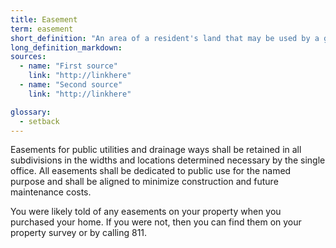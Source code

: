 ```yaml
---
title: Easement
term: easement
short_definition: "An area of a resident's land that may be used by a government entity or neighbor. If there is an easement on your land, you may not build on it."
long_definition_markdown:
sources:
  - name: "First source"
    link: "http://linkhere"
  - name: "Second source"
    link: "http://linkhere"

glossary:
  - setback
---
```



Easements for public utilities and drainage ways shall be retained in all subdivisions in the widths and locations determined necessary by the single office. All easements shall be dedicated to public use for the named purpose and shall be aligned to minimize construction and future maintenance costs.

You were likely told of any easements on your property when you purchased your home. If you were not, then you can find them on your property survey or by calling 811.
